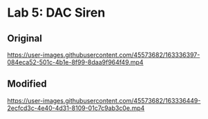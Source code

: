 # Lab 5: DAC Siren

## Original
https://user-images.githubusercontent.com/45573682/163336397-084eca52-501c-4b1e-8f99-8daa9f964f49.mp4

## Modified
https://user-images.githubusercontent.com/45573682/163336449-2ecfcd3c-4e40-4d31-8109-01c7c9ab3c0e.mp4

